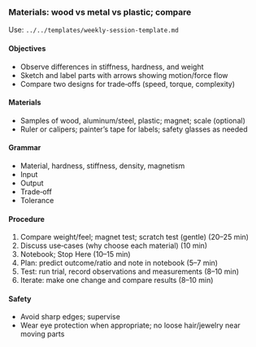### Materials: wood vs metal vs plastic; compare

Use: `../../templates/weekly-session-template.md`

#### Objectives
- Observe differences in stiffness, hardness, and weight
- Sketch and label parts with arrows showing motion/force flow
- Compare two designs for trade‑offs (speed, torque, complexity)

#### Materials
- Samples of wood, aluminum/steel, plastic; magnet; scale (optional)
- Ruler or calipers; painter’s tape for labels; safety glasses as needed

#### Grammar
- Material, hardness, stiffness, density, magnetism
- Input
- Output
- Trade‑off
- Tolerance

#### Procedure
1) Compare weight/feel; magnet test; scratch test (gentle) (20–25 min)
2) Discuss use‑cases (why choose each material) (10 min)
3) Notebook; Stop Here (10–15 min)
4) Plan: predict outcome/ratio and note in notebook (5–7 min)
5) Test: run trial, record observations and measurements (8–10 min)
6) Iterate: make one change and compare results (8–10 min)

#### Safety
- Avoid sharp edges; supervise
- Wear eye protection when appropriate; no loose hair/jewelry near moving parts

<!-- enriched: v1 -->
